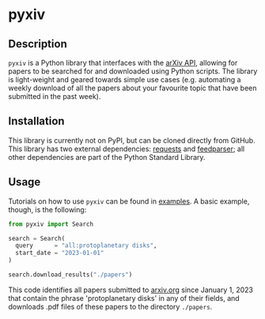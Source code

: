 # pyxiv

## Description
`pyxiv` is a Python library that interfaces with the [arXiv API](https://info.arxiv.org/help/api/user-manual.html), allowing for papers to be searched for and downloaded using Python scripts. The library is light-weight and geared towards simple use cases (e.g. automating a weekly download of all the papers about your favourite topic that have been submitted in the past week).

## Installation
This library is currently not on PyPI, but can be cloned directly from GitHub. This library has two external dependencies: [requests](https://requests.readthedocs.io/en/latest/) and [feedparser](https://feedparser.readthedocs.io/en/latest/); all other dependencies are part of the Python Standard Library.

## Usage
Tutorials on how to use `pyxiv` can be found in [examples](https://github.com/jensen-lawrence/pyxiv/tree/main/examples). A basic example, though, is the following:
```python
from pyxiv import Search

search = Search(
  query      = "all:protoplanetary disks",
  start_date = "2023-01-01"
)

search.download_results("./papers")
```
This code identifies all papers submitted to [arxiv.org](https://arxiv.org) since January 1, 2023 that contain the phrase 'protoplanetary disks' in any of their fields, and downloads .pdf files of these papers to the directory `./papers`.
